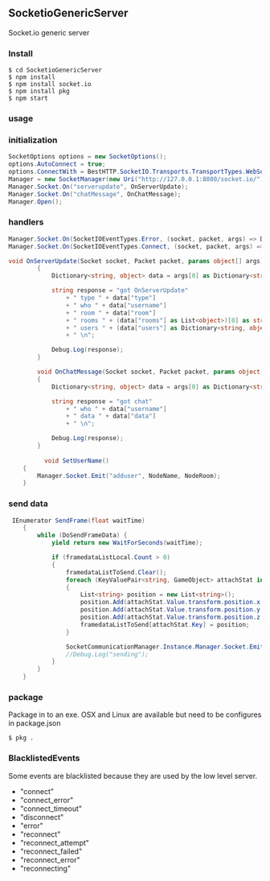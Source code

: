 ## SocketioGenericServer
Socket.io generic server

### Install

    $ cd SocketioGenericServer
    $ npm install
    $ npm install socket.io
    $ npm install pkg
    $ npm start

### usage
### initialization
```csharp
SocketOptions options = new SocketOptions();
options.AutoConnect = true;
options.ConnectWith = BestHTTP.SocketIO.Transports.TransportTypes.WebSocket;
Manager = new SocketManager(new Uri("http://127.0.0.1:8080/socket.io/"), options);
Manager.Socket.On("serverupdate", OnServerUpdate);
Manager.Socket.On("chatMessage", OnChatMessage);
Manager.Open();
```

### handlers
```csharp
Manager.Socket.On(SocketIOEventTypes.Error, (socket, packet, args) => Debug.LogError(string.Format("Error: {0}", args[0].ToString())));
Manager.Socket.On(SocketIOEventTypes.Connect, (socket, packet, args) => SetUserName());

void OnServerUpdate(Socket socket, Packet packet, params object[] args)
        {
            Dictionary<string, object> data = args[0] as Dictionary<string, object>;

            string response = "got OnServerUpdate"
                + " type " + data["type"]
                + " who " + data["username"]
                + " room " + data["room"]
                + " rooms " + (data["rooms"] as List<object>)[0] as string
                + " users " + (data["users"] as Dictionary<string, object>).Count
                + " \n";

            Debug.Log(response);
        }

        void OnChatMessage(Socket socket, Packet packet, params object[] args)
        {
            Dictionary<string, object> data = args[0] as Dictionary<string, object>;

            string response = "got chat"
                + " who " + data["username"]
                + " data " + data["data"]
                + " \n";

            Debug.Log(response);
        }
        
          void SetUserName()
    {
        Manager.Socket.Emit("adduser", NodeName, NodeRoom);
    }

```

### send data
```csharp
 IEnumerator SendFrame(float waitTime)
    {
        while (DoSendFrameData) { 
            yield return new WaitForSeconds(waitTime);

            if (framedataListLocal.Count > 0)
            {
                framedataListToSend.Clear();
                foreach (KeyValuePair<string, GameObject> attachStat in framedataListLocal)
                {
                    List<string> position = new List<string>();
                    position.Add(attachStat.Value.transform.position.x.ToString());
                    position.Add(attachStat.Value.transform.position.y.ToString());
                    position.Add(attachStat.Value.transform.position.z.ToString());
                    framedataListToSend[attachStat.Key] = position;
                }

                SocketCommunicationManager.Instance.Manager.Socket.Emit("sendmessage", "frameData", framedataListToSend);
                //Debug.Log("sending");
            }
        }
    }
```

### package
Package in to an exe. OSX and Linux are available but need to be configures in package.json

`$ pkg .`

### BlacklistedEvents
Some events are blacklisted because they are used by the low level server.

- "connect"
- "connect_error"
- "connect_timeout"
- "disconnect"
- "error"
- "reconnect"
- "reconnect_attempt"
- "reconnect_failed"
- "reconnect_error"
- "reconnecting"
